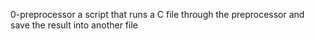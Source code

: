 0-preprocessor a script that runs a C file through the preprocessor and save the result into another file
